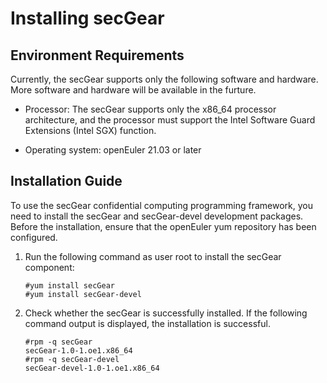 # Installing secGear

## Environment Requirements

Currently, the secGear supports only the following software and hardware. More software and hardware will be available in the furture.

- Processor: The secGear supports only the x86_64 processor architecture, and the processor must support the Intel Software Guard Extensions (Intel SGX) function.

- Operating system: openEuler 21.03 or later

## Installation Guide

To use the secGear confidential computing programming framework, you need to install the secGear and secGear-devel development packages. Before the installation, ensure that the openEuler yum repository has been configured.

1. Run the following command as user root to install the secGear component:

   ```shell
   #yum install secGear
   #yum install secGear-devel
   ```  

2. Check whether the secGear is successfully installed. If the following command output is displayed, the installation is successful.

   ```shell
   #rpm -q secGear
   secGear-1.0-1.oe1.x86_64
   #rpm -q secGear-devel
   secGear-devel-1.0-1.oe1.x86_64
   ```
